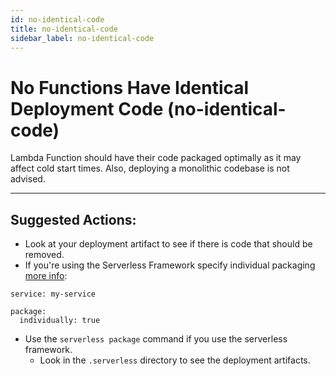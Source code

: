 ```yaml
---
id: no-identical-code
title: no-identical-code
sidebar_label: no-identical-code
---
```


# No Functions Have Identical Deployment Code (no-identical-code)

Lambda Function should have their code packaged optimally as it may affect cold start times.
Also, deploying a monolithic codebase is not advised.

---

## Suggested Actions:

- Look at your deployment artifact to see if there is code that should be removed.
- If you're using the Serverless Framework specify individual packaging [more info](https://www.serverless.com/framework/docs/providers/aws/guide/packaging/):

```
service: my-service

package:
  individually: true

```

- Use the `serverless package` command if you use the serverless framework.
  - Look in the `.serverless` directory to see the deployment artifacts.
